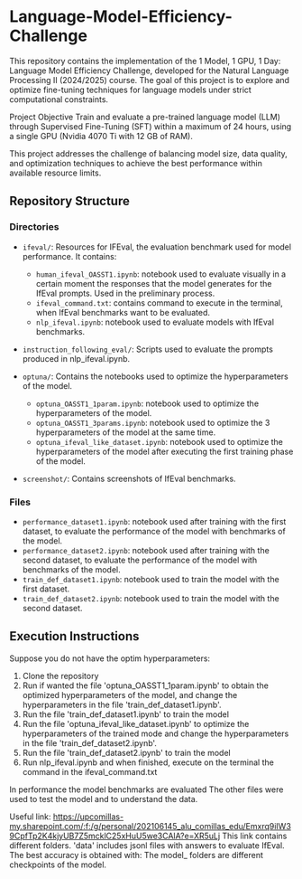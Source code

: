 # Language-Model-Efficiency-Challenge
This repository contains the implementation of the 1 Model, 1 GPU, 1 Day: Language Model Efficiency Challenge, developed for the Natural Language Processing II (2024/2025) course. The goal of this project is to explore and optimize fine-tuning techniques for language models under strict computational constraints.

Project Objective
Train and evaluate a pre-trained language model (LLM) through Supervised Fine-Tuning (SFT) within a maximum of 24 hours, using a single GPU (Nvidia 4070 Ti with 12 GB of RAM).

This project addresses the challenge of balancing model size, data quality, and optimization techniques to achieve the best performance within available resource limits.

## Repository Structure

### **Directories**
- `ifeval/`: Resources for IFEval, the evaluation benchmark used for model performance. It contains:
    - `human_ifeval_OASST1.ipynb`: notebook used to evaluate visually in a certain moment the responses that the model generates for the IfEval prompts. Used in the preliminary process.
    - `ifeval_command.txt`: contains command to execute in the terminal, when IfEval benchmarks want to be evaluated.
    - `nlp_ifeval.ipynb`: notebook used to evaluate models with IfEval benchmarks.

- `instruction_following_eval/`: Scripts used to evaluate the prompts produced in nlp_ifeval.ipynb.
- `optuna/`: Contains the notebooks used to optimize the hyperparameters of the model.
    - `optuna_OASST1_1param.ipynb`: notebook used to optimize the hyperparameters of the model.
    - `optuna_OASST1_3params.ipynb`: notebook used to optimize the 3 hyperparameters of the model at the same time.
    - `optuna_ifeval_like_dataset.ipynb`: notebook used to optimize the hyperparameters of the model after executing the first training phase of the model.
- `screenshot/`: Contains screenshots of IfEval benchmarks.
### **Files**
- `performance_dataset1.ipynb`: notebook used after training with the first dataset, to evaluate the performance of the model with benchmarks of the model.
- `performance_dataset2.ipynb`: notebook used after training with the second dataset, to evaluate the performance of the model with benchmarks of the model.
- `train_def_dataset1.ipynb`: notebook used to train the model with the first dataset.
- `train_def_dataset2.ipynb`: notebook used to train the model with the second dataset.


## Execution Instructions
Suppose you do not have the optim hyperparameters:
1. Clone the repository
2. Run if wanted the file 'optuna_OASST1_1param.ipynb' to obtain the optimized hyperparameters of the model, and change the hyperparameters in the file 'train_def_dataset1.ipynb'.
3. Run the file 'train_def_dataset1.ipynb' to train the model
4. Run the file 'optuna_ifeval_like_dataset.ipynb' to optimize the hyperparameters of the trained mode and change the hyperparameters in the file 'train_def_dataset2.ipynb'.
5. Run the file 'train_def_dataset2.ipynb' to train the model
6. Run nlp_ifeval.ipynb and when finished, execute on the terminal the command in the ifeval_command.txt

In performance the model benchmarks are evaluated
The other files were used to test the model and to understand the data.


Useful link:
https://upcomillas-my.sharepoint.com/:f:/g/personal/202106145_alu_comillas_edu/Emxrq9iIW39CpfTp2K4kjyUB7Z5mcklC25xHuU5we3CAlA?e=XR5uLj
This link contains different folders. 'data' includes jsonl files with answers to evaluate IfEval. The best accuracy is obtained with: 
The model_ folders are different checkpoints of the model.